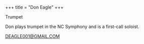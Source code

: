 +++
title = "Don Eagle"
+++

Trumpet

<!--more-->

Don plays trumpet in the NC Symphony and is a first-call soloist.


 


DEAGLE001@GMAIL.COM



